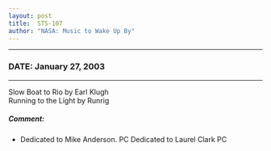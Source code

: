 ```yaml
---
layout: post
title:  STS-107
author: "NASA: Music to Wake Up By"
---
```


----
### DATE: January 27, 2003
----
Slow Boat to Rio by Earl Klugh<br />Running to the Light by Runrig

##### Comment:
* Dedicated to Mike Anderson. PC
Dedicated to Laurel Clark PC
